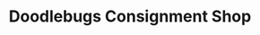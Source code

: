 ---
title: "Doodlebugs Consignment Shop"
url: /mathews/doodlebugs-consignment-shop/
shop: Gebrauchtwaren
---
